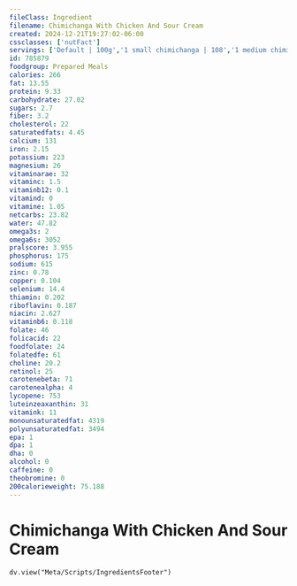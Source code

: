 ```yaml
---
fileClass: Ingredient
filename: Chimichanga With Chicken And Sour Cream
created: 2024-12-21T19:27:02-06:00
cssclasses: ['nutFact']
servings: ['Default | 100g','1 small chimichanga | 108','1 medium chimichanga | 167','1 large chimichanga | 334','1 chimichanga, nfs | 167','1 cup | 146']
id: 785879
foodgroup: Prepared Meals
calories: 266
fat: 13.55
protein: 9.33
carbohydrate: 27.02
sugars: 2.7
fiber: 3.2
cholesterol: 22
saturatedfats: 4.45
calcium: 131
iron: 2.15
potassium: 223
magnesium: 26
vitaminarae: 32
vitaminc: 1.5
vitaminb12: 0.1
vitamind: 0
vitamine: 1.05
netcarbs: 23.82
water: 47.82
omega3s: 2
omega6s: 3052
pralscore: 3.955
phosphorus: 175
sodium: 615
zinc: 0.78
copper: 0.104
selenium: 14.4
thiamin: 0.202
riboflavin: 0.187
niacin: 2.627
vitaminb6: 0.118
folate: 46
folicacid: 22
foodfolate: 24
folatedfe: 61
choline: 20.2
retinol: 25
carotenebeta: 71
carotenealpha: 4
lycopene: 753
luteinzeaxanthin: 31
vitamink: 11
monounsaturatedfat: 4319
polyunsaturatedfat: 3494
epa: 1
dpa: 1
dha: 0
alcohol: 0
caffeine: 0
theobromine: 0
200calorieweight: 75.188
---
```


# Chimichanga With Chicken And Sour Cream

```dataviewjs
dv.view("Meta/Scripts/IngredientsFooter")
```
